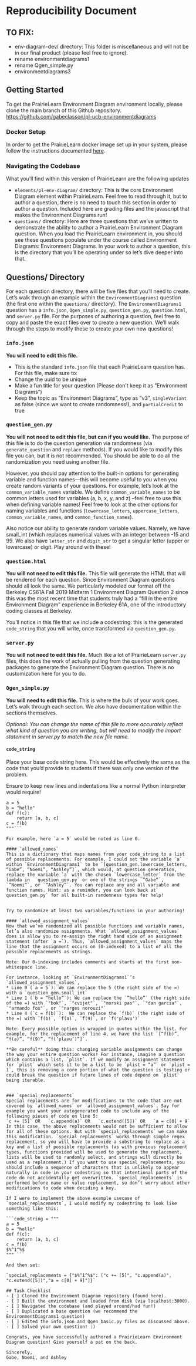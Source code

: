# Reproducibility Document

## TO FIX:
* env-diagram-dev/ directory:  This folder is miscellaneous and will not be in our final product (please feel free to ignore). 
* rename environmentdiagrams1
* rename Qgen_simple.py
* environmentdiagrams3

## Getting Started
To get the PrairieLearn Environment Diagram environment locally, please clone the main branch of this Github repository.
https://github.com/gabeclasson/pl-ucb-environmentdiagrams 

### Docker Setup
In order to get the PrairieLearn docker image set up in your system, please follow the instructions documented [here](https://prairielearn.readthedocs.io/en/latest/installing/).

### Navigating the Codebase

What you’ll find within this version of PrairieLearn are the following updates
* `elements/pl-env-diagram/` directory: This is the core Environment Diagram element within PrairieLearn. Feel free to read through it, but to author a question, there is no need to touch this section in order to author a question.
Included here are grading files and the javascript that makes the Environment Diagrams run!
* `questions/` directory: Here are three questions that we’ve written to demonstrate the ability to author a PrairieLearn Environment Diagram question. When you load the PrairieLearn environment in, you should see these questions populate under the course called Environment Diagrams: Environment Diagrams. In your work to author a question, this is the directory that you’ll be operating under so let’s dive deeper into that.


## Questions/ Directory
For each question directory, there will be five files that you’ll need to create. Let’s walk through an example within the `EnvironmentDiagrams1` question (the first one within the `questions/` directory). The `EnvironmentDiagrams1` question has a `info.json`, `Qgen_simple.py`, `question_gen.py`, `question.html`, and `server.py` file. For the purposes of authoring a question, feel free to copy and paste the exact files over to create a new question. We’ll walk through the steps to modify these to create your own new questions!

### `info.json`
**You will need to edit this file.**
* This is the standard `info.json` file that each PrairieLearn question has. For this file, make sure to:
* Change the uuid to be unique
* Make a fun title for your question (Please don't keep it as ”Environment Diagrams”)
* Keep the topic as ”Environment Diagrams”, type as ”v3”, `singleVariant` as false (since we want to create randomness!), and `partialCredit` to true

### `question_gen.py`
**You will not need to edit this file, but can if you would like.**
The purpose of this file is to do the question generation via randomness (via `generate_question` and `replace` methods). If you would like to modify this file you can, but it is not recommended. You should be able to do all the randomization you need using another file. 

However, you should pay attention to the built-in options for generating variable and function names—this will become useful to you when you create random variants of your questions. For example, let’s look at the `common_variable_names` variable. We define `common_variable_names` to be common letters used for variables (a, b, x, y, and z) –feel free to use this when defining variable names! Feel free to look at the other options for naming variables and functions (`lowercase_letters`, `uppercase_letters`, `common_variable_names`, and `common_function_names`).

Also notice our ability to generate random variable values. Namely, we have small_int (which replaces numerical values with an integer between -15 and 99. We also have `letter_str` and `digit_str` to get a singular letter (upper or lowercase) or digit. Play around with these!

### `question.html`
**You will not need to edit this file.**
This file will generate the HTML that will be rendered for each question. Since Environment Diagram questions should all look the same. We particularly modeled our format off the Berkeley CS61A Fall 2019 Midterm 1 Environment Diagram Question 2 since this was the most recent time that students truly had a “fill in the entire Environment Diagram” experience in Berkeley 61A, one of the introductory coding classes at Berkeley.

You’ll notice in this file that we include a codestring: this is the generated `code_string` that you will write, once transformed via `question_gen.py`.

### `server.py`
**You will not need to edit this file.**
Much like a lot of PrairieLearn `server.py` files, this does the work of actually pulling from the question generating packages to generate the Environment Diagram question. There is no customization here for you to do.

### `Qgen_simple.py`
**You will need to edit this file.**
This is where the bulk of your work goes. Let’s walk through each section. We also have documentation within the sections themselves.

<em>Optional: You can change the name of this file to more accurately reflect what kind of question you are writing, but will need to modify the import statement in server.py to match the new file name.</em>

#### `code_string`
Place your base code string here. This would be effectively the same as the code that you’d provide to students if there was only one version of the problem.

Ensure to keep new lines and indentations like a normal Python interpreter would require!


```code_string = """ 
a = 5
b = "hello"
def f(c):
    return [a, b, c]
c = f(b)
"""```

For example, here `a = 5` would be noted as line 0.

#### `allowed_names`
This is a dictionary that maps names from your code_string to a list of possible replacements. For example, I could set the variable `a` within `EnvironmentDiagrams1` to be `[question_gen.lowercase_letters, “Gabe”, “Noemi”, “Ashley”]`, which would, at question generation, replace the variable `a` with the chosen `lowercase_letter` from the lambda in  `question_gen.py` or one of the strings `”Gabe”`, `”Noemi”`, or `”Ashley”`. You can replace any and all variable and function names. Hint: as a reminder, you can look back at` question_gen.py` for all built-in randomness types for help!


Try to randomize at least two variables/functions in your authoring!

#### `allowed_assignment_values`
Now that we’ve randomized all possible functions and variable names, let’s also randomize assignments. What `allowed_assignment_values` does is allow you to re-assign the right hand side of an assignment statement (after `a =`). Thus, `allowed_assignment_values` maps the line that the assignment occurs on (0-indexed) to a list of all the possible replacements as strings. 

Note: Our 0-indexing includes comments and starts at the first non-whitespace line.

For instance, looking at `EnvironmentDiagrams1`’s `allowed_assignment_values`,
* Line 0 (`a = 5`): We can replace the 5 (the right side of the =) with a `question_gen.small_int`
* Line 1 (`b = “hello”`): We can replace the `”hello”` (the right side of the =) with `"bok"`, `"cvijet"`, `"morski pas"`, `"dan garcia"`, `"armando fox"`, or `"narges norouzi"`
* Line 4 (`c = f(b)`):  We can replace the `f(b)` (the right side of the =) with `f(b)`, `f(a)`, `f(9)`, or `f('plavu')`

Note: Every possible option is wrapped in quotes within the list. For example, for the replacement of line 4, we have the list `[“f(b)”, “f(a)”, “f(9)”, “f(‘plavu’)”]`.

**Be careful** doing this: changing variable assignments can change the way your entire question works! For instance, imagine a question which contains a list, `plist`. If we modify an assignment statement for `plist` which sets it to be a list to be `plist = “a”` or `plist = 1`, this is removing a core portion of what the question is testing or could break the question if future lines of code depend on `plist` being iterable.


### `special_replacements`
Special replacements are for modifications to the code that are not covered by `allowed_names` or `allowed_assignment_values`. Say for example you want your autogenerated code to include any of the following pieces of code on line 5:
`c += [5]` OR   `c.append(a)` OR   `c.extend([5])` OR   `a = c[0] + 9`
In this case, the above replacements would not be sufficient to allow for all of these options. But with `special_replacements` we can make this modification. `special_replacements` works through simple regex replacement, so you will have to provide a substring to replace as a key and a list of possible replacements (as with previous replacement types, functions provided will be used to generate the replacement, lists will be used to randomly select, and strings will directly be used as a replacement.) If you want to use special_replacements, you should include a sequence of characters that is unlikely to appear naturally in code in your codestring so that intentional parts of the code do not accidentally get overwritten. `special_replacements` is performed before name or value replacement, so don’t worry about other modifications to code when deciding a key. 

If I were to implement the above example usecase of `special_replacements`, I would modify my codestring to look like something like this:

```code_string = """ 
a = 5
b = "hello"
def f(c):
    return [a, b, c]
c = f(b)
$%^1^%$
""" ```

And then set:

`special_replacements = {"$%^1^%$": ["c += [5]", "c.append(a)",   "c.extend([5])","a = c[0] + 9]"]}`

## Task Checklist
- [ ] Cloned the Environment Diagram repository (found here).
- [ ] Built the environment and loaded from disk (via localhost:3000).
- [ ] Navigated the codebase (and played around/had fun!)
- [ ] Duplicated a base question (we recommend the EnvironmentDiagrams1 question)
- [ ] Edited the info.json and Qgen_basic.py files as discussed above.
- [ ] Solved your own question! :)

Congrats, you have successfully authored a PrairieLearn Environment Diagram question! Give yourself a pat on the back.

Sincerely,
Gabe, Noemi, and Ashley
